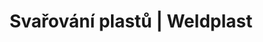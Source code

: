 ---
Link: "file:/Users/vinayakpatel/Downloads/www.weldplast.cz/produkty/svarovani-plastu/spodni-izolace-a-tunely/rucni-pristroje57"
product_name: "null"
product_id: "null"
title: "Svařování plastů | Weldplast"
product_desc: ""
product_specs: ""
product_downloads: ""
href: ""
accessories: ""
similar_products: ""
---